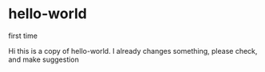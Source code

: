 # hello-world
first time 

Hi this is a copy of hello-world. 
I already changes something, please check, and make suggestion

